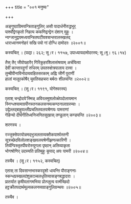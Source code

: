+++
title = "००१ मनुष्यः"

+++


अङ्गुष्ठाग्रिमयन्त्रिताङ्गुलिर् असौ पादार्धनीरुद्धभूर्  
पार्श्वोद्वेगकृतो निहत्य कफणिद्वन्द्वेन दंशान् मुहुः ।  
न्यग्जानुद्वयमध्ययन्त्रितघटीवक्त्रान्तरालस्खलद्  
धाराध्वानमनोहरं सखि पयो गां दोग्धि दामोदरः ॥२००१॥  


कस्यचित् । (पद्या। २६२; सु।र। ११५७, उपाध्यायदामोदरस्य; सू।मु। ९६।१४)  


तैस् तैर् जीवोपहारैर् गिरिकुहरशिलासंश्रयाम् अर्चयित्वा  
देवीं कान्तारदुर्गां रुधिरम् उपतरुक्षेत्रपालाय दत्त्वा ।  
तुम्बीवीनाविनोदव्यवहितसरकाम् अह्नि जीर्णे पुराणीं  
हालां मालूरकोषैर् युवतिसहचरा बर्बराः शीलयन्ति ॥२००२॥  


कस्यचित् । (सु।र। ११९१, योगेश्वरस्य)  


एताश् चन्द्रोदये’स्मिन्न् अविरलमुशलोत्क्षेपदोलायमान  
स्निग्धश्यामाग्रपीनस्तनकलसनमत्कण्ठनालाग्ररम्याः ।  
उद्वेल्लद्बाहुवल्लीप्रचलितवलयश्रेणयः पामराणां  
गेहिन्यो दीर्घगीतिध्वनिजनितसुखास् तण्डुलान् कण्डयन्ति ॥२००३॥  


शरणस्य ।  


रज्जुक्सेपरयोन्नमद्भुजलताव्यक्तैकपार्श्वस्तनी  
सूत्रच्छेदविलोलशङ्खवलयश्रेणीझणत्कारिणी ।  
तिर्यग्विस्तृतपीवरोरुयुगला पृष्ठान् अतिव्याकृता  
भोगश्रोणिर् उदस्यति प्रतिमुहुः कूपाद् अपः पामरी ॥२००४॥  


तस्यैव । (सु।र। ११५२, कस्यचित्)  


एतास् ता दिवसान्तभास्करदृशो धावन्ति पौराङ्गनाः  
स्कन्धप्रस्खलदंशुकाञ्चलधृतिव्यासङ्गबद्धादराः ।  
प्रातर्यात कृषीवलागमभिया प्रोत्प्लुत्य वर्त्मच्छिदो  
हट्टक्रीतपदार्थमूल्यकलनव्यग्राङ्गुलिग्रन्थयः ॥२००५॥  


तस्यैव ।  

